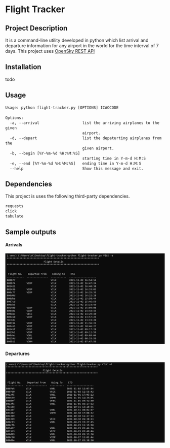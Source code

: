 # Flight Tracker


## Project Description
It is a command-line utility developed in python which list arrival and departure information for any airport in the world for the time interval of 7 days. This project uses [OpenSky REST API](https://opensky-network.org/apidoc/rest.html)


## Installation
todo


## Usage

```
Usage: python flight-tracker.py [OPTIONS] ICAOCODE

Options:
  -a, --arrival                   list the arriving airplanes to the given
                                  airport.
  -d, --depart                    list the depaturting airplanes from the
                                  given airport.
  -b, --begin [%Y-%m-%d %H:%M:%S]
                                  starting time in Y-m-d H:M:S
  -e, --end [%Y-%m-%d %H:%M:%S]   ending time in Y-m-d H:M:S
  --help                          Show this message and exit.

```

## Dependencies
This project is uses the following third-party dependencies.
```
requests
click
tabulate
```

## Sample outputs
 #### Arrivals
 <img src="images/arrival.PNG"/><br>
 
 #### Departures
 <img src="images/depart.PNG"/>

